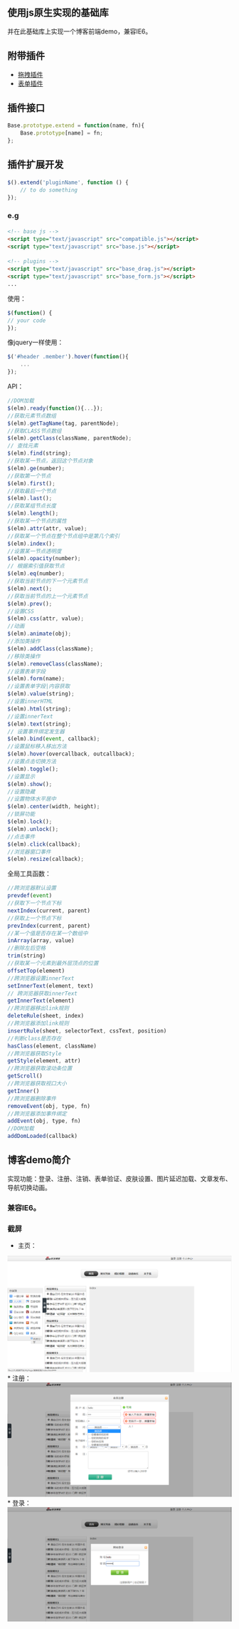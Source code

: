 ## 使用js原生实现的基础库
并在此基础库上实现一个博客前端demo，兼容IE6。
    
## 附带插件
* [拖拽插件](https://github.com/l20/base.js/blob/master/base_drag.js)
* [表单插件](https://github.com/l20/base.js/blob/master/base_form.js)

## 插件接口
```js
Base.prototype.extend = function(name, fn){
    Base.prototype[name] = fn;
};
```

## 插件扩展开发
```js
$().extend('pluginName', function () {
    // to do something
});
```

### e.g

```html
<!-- base js -->
<script type="text/javascript" src="compatible.js"></script>
<script type="text/javascript" src="base.js"></script>

<!-- plugins -->
<script type="text/javascript" src="base_drag.js"></script>
<script type="text/javascript" src="base_form.js"></script>
...

```

使用：
```js
$(function() {
// your code
});
```
像jquery一样使用：
``` js
$('#header .member').hover(function(){
    ...
});
```
API：
```js
//DOM加载
$(elm).ready(function(){...});
//获取元素节点数组
$(elm).getTagName(tag, parentNode);
//获取CLASS节点数组
$(elm).getClass(className, parentNode);
// 查找元素
$(elm).find(string);
//获取某一节点，返回这个节点对象
$(elm).ge(number);
//获取第一个节点
$(elm).first();
//获取最后一个节点
$(elm).last();
//获取某组节点长度
$(elm).length();
//获取某一个节点的属性
$(elm).attr(attr, value);
//获取某一个节点在整个节点组中是第几个索引
$(elm).index();
//设置某一节点透明度
$(elm).opacity(number);
// 根据索引值获取节点
$(elm).eq(number);
//获取当前节点的下一个元素节点
$(elm).next();
//获取当前节点的上一个元素节点
$(elm).prev();
//设置CSS
$(elm).css(attr, value);
//动画
$(elm).animate(obj);
//添加类操作
$(elm).addClass(className);
//移除类操作
$(elm).removeClass(className);
//设置表单字段
$(elm).form(name);
//设置表单字段|内容获取
$(elm).value(string);
//设置innerHTML
$(elm).html(string);
//设置innerText
$(elm).text(string);
// 设置事件绑定发生器
$(elm).bind(event, callback);
//设置鼠标移入移出方法
$(elm).hover(overcallback, outcallback);
//设置点击切换方法
$(elm).toggle();
//设置显示
$(elm).show();
//设置隐藏
//设置物体水平居中
$(elm).center(width, height);
//锁屏功能
$(elm).lock();
$(elm).unlock();
//点击事件
$(elm).click(callback);
//浏览器窗口事件
$(elm).resize(callback);

```

全局工具函数：
```js
//跨浏览器默认设置
prevdef(event)
//获取下一个节点下标
nextIndex(current, parent)
//获取上一个节点下标
prevIndex(current, parent)
//某一个值是否存在某一个数组中
inArray(array, value)
//删除左后空格
trim(string)
//获取某一个元素到最外层顶点的位置
offsetTop(element)
//跨浏览器设置innerText
setInnerText(element, text)
// 跨浏览器获取innerText
getInnerText(element)
//跨浏览器移出link规则
deleteRule(sheet, index)
//跨浏览器添加link规则
insertRule(sheet, selectorText, cssText, position)
//判断class是否存在
hasClass(element, className)
//跨浏览器获取Style
getStyle(element, attr)
//跨浏览器获取滚动条位置
getScroll()
//跨浏览器获取视口大小
getInner()
//跨浏览器删除事件
removeEvent(obj, type, fn)
//跨浏览器添加事件绑定
addEvent(obj, type, fn)
//DOM加载
addDomLoaded(callback)
```

## 博客demo简介
实现功能：登录、注册、注销、表单验证、皮肤设置、图片延迟加载、文章发布、导航切换动画。
### 兼容IE6。

### 截屏
* 主页：
<img src="https://github.com/l20/base.js/blob/master/screenshot/home.png" alt="home">
* 注册：
<img src="https://github.com/l20/base.js/blob/master/screenshot/reg.png" alt="register">
* 登录：
<img src="https://github.com/l20/base.js/blob/master/screenshot/login.png" alt="login">
